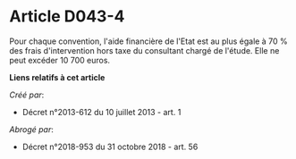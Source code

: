 # Article D043-4

Pour chaque convention, l'aide financière de l'Etat est au plus égale à 70 % des frais d'intervention hors taxe du consultant
chargé de l'étude. Elle ne peut excéder 10 700 euros.

**Liens relatifs à cet article**

_Créé par_:

  - Décret n°2013-612 du 10 juillet 2013 - art. 1

_Abrogé par_:

  - Décret n°2018-953 du 31 octobre 2018 - art. 56
